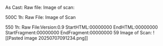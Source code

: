 As Cast:
Raw file:
Image of scan:

500C 1h:
Raw File:
Image of Scan

550 1h:
Raw File:Version:0.9 StartHTML:00000000 EndHTML:00000000 StartFragment:00000000 EndFragment:00000000 59
Image of Scan:
![[Pasted image 20250707091234.png]]

